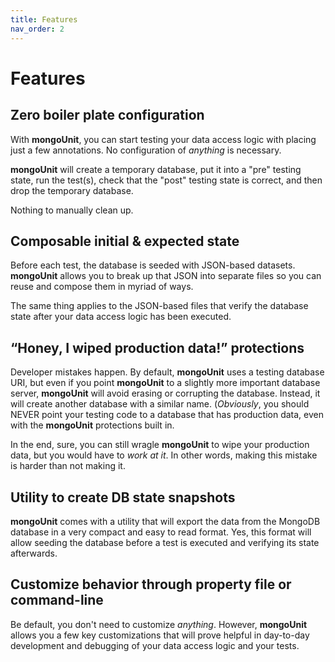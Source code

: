 ```yaml
---
title: Features
nav_order: 2
---
```


# Features

## Zero boiler plate configuration

With **mongoUnit**, you can start testing your data access logic with placing just a few annotations. No configuration 
of *anything* is necessary.

**mongoUnit** will create a temporary database, put it into a "pre" testing state, run the test(s), check that the "post"
testing state is correct, and then drop the temporary database.

Nothing to manually clean up.

## Composable initial & expected state

Before each test, the database is seeded with JSON-based datasets. **mongoUnit** allows you to break up that JSON into
separate files so you can reuse and compose them in myriad of ways.

The same thing applies to the JSON-based files that verify the database state after your data access logic has been executed.

## “Honey, I wiped production data!” protections

Developer mistakes happen. By default, **mongoUnit** uses a testing database URI, but even if you point **mongoUnit** to a
slightly more important database server, **mongoUnit** will avoid erasing or corrupting the database. Instead, it will create
another database with a similar name. (*Obviously*, you should NEVER point your testing code to a database that has production
data, even with the **mongoUnit** protections built in.

In the end, sure, you can still wragle **mongoUnit** to wipe your production data, but you would have to *work at it*.
In other words, making this mistake is harder than not making it.

## Utility to create DB state snapshots

**mongoUnit** comes with a utility that will export the data from the MongoDB database in a very compact and easy to read
format. Yes, this format will allow seeding the database before a test is executed and verifying its state afterwards.

## Customize behavior through property file or command-line

Be default, you don't need to customize *anything*. However, **mongoUnit** allows you a few key customizations that will
prove helpful in day-to-day development and debugging of your data access logic and your tests.
